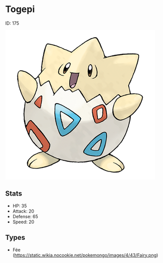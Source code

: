 # Togepi


ID: 175

![](https://raw.githubusercontent.com/PokeAPI/sprites/master/sprites/pokemon/other/official-artwork/175.png "Togepi")

## Stats


 - HP: 35
 - Attack: 20
 - Defense: 65
 - Speed: 20

## Types


 - Fée (https://static.wikia.nocookie.net/pokemongo/images/4/43/Fairy.png)
